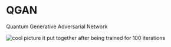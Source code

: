 # QGAN
Quantum Generative Adversarial Network 

![cool picture it put together after being trained for 100 iterations](https://github.com/user-attachments/assets/f06d39a3-a24b-4956-ab34-0cc79412d773)
